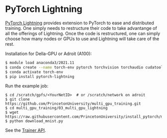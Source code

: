 # PyTorch Lightning

[PyTorch Lightning](https://www.pytorchlightning.ai) provides extension to PyTorch to ease and distributed training. One simply needs to restructure their code to take advantange of all the offerings of Lightning. Once the code is restructured, one can simply choose how many nodes or GPUs to use and Lightning will take care of the rest.

Installation for Della-GPU or Adroit (A100):

```bash
$ module load anaconda3/2021.11
$ conda create --name torch-env pytorch torchvision torchaudio cudatoolkit=11.3 -c pytorch
$ conda activate torch-env
$ pip install pytorch-lightning
```

Run the example job:

```
$ cd /scratch/gpfs/<YourNetID>  # or /scratch/network on adroit
$ git clone https://github.com/PrincetonUniversity/multi_gpu_training.git
$ cd multi_gpu_training/03_multi_gpu_lightning
$ wget https://raw.githubusercontent.com/PrincetonUniversity/install_pytorch/master/download_mnist.py
$ python download_mnist.py
```

See the [Trainer API](https://pytorch-lightning.readthedocs.io/en/latest/common/trainer.html#trainer-class-api).
